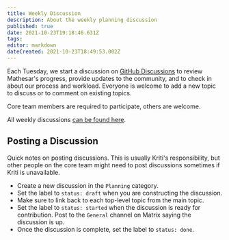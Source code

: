```yaml
---
title: Weekly Discussion
description: About the weekly planning discussion
published: true
date: 2021-10-23T19:18:46.631Z
tags: 
editor: markdown
dateCreated: 2021-10-23T18:49:53.002Z
---
```


Each Tuesday, we start a discussion on [GitHub Discussions](https://github.com/centerofci/mathesar/discussions) to review Mathesar's progress, provide updates to the community, and to check in about our process and workload. Everyone is welcome to add a new topic to discuss or to comment on existing topics.

Core team members are required to participate, others are welcome.

All weekly discussions [can be found here](https://github.com/centerofci/mathesar/discussions/categories/planning).

## Posting a Discussion

Quick notes on posting discussions. This is usually Kriti's responsibility, but other people on the core team might need to post discussions sometimes if Kriti is unavailable.

- Create a new discussion in the `Planning` category.
- Set the label to `status: draft` when you are constructing the discussion.
- Make sure to link back to each top-level topic from the main topic.
- Set the label to `status: started` when the discussion is ready for contribution. Post to the `General` channel on Matrix saying the discussion is up.
- Once the discussion is complete, set the label to `status: done`.